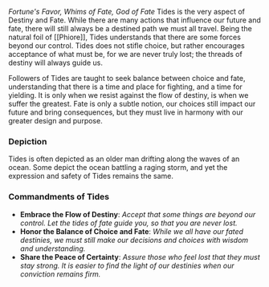 *Fortune's Favor, Whims of Fate, God of Fate*
Tides is the very aspect of Destiny and Fate. While there are many actions that influence our future and fate, there will still always be a destined path we must all travel. Being the natural foil of [[Phiore]], Tides understands that there are some forces beyond our control. Tides does not stifle choice, but rather encourages acceptance of what must be, for we are never truly lost; the threads of destiny will always guide us.

Followers of Tides are taught to seek balance between choice and fate, understanding that there is a time and place for fighting, and a time for yielding. It is only when we resist against the flow of destiny, is when we suffer the greatest. Fate is only a subtle notion, our choices still impact our future and bring consequences, but they must live in harmony with our greater design and purpose.

### Depiction
Tides is often depicted as an older man drifting along the waves of an ocean. Some depict the ocean battling a raging storm, and yet the expression and safety of Tides remains the same.

### Commandments of Tides
+ **Embrace the Flow of Destiny**: *Accept that some things are beyond our control. Let the tides of fate guide you, so that you are never lost.*
+ **Honor the Balance of Choice and Fate**: *While we all have our fated destinies, we must still make our decisions and choices with wisdom and understanding.*
+ **Share the Peace of Certainty**: *Assure those who feel lost that they must stay strong. It is easier to find the light of our destinies when our conviction remains firm.*